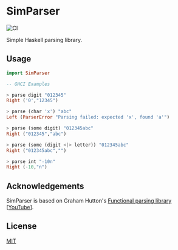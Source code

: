# SimParser

![CI](https://github.com/giuuliorusso/simparser/workflows/CI/badge.svg)

Simple Haskell parsing library.

## Usage

```haskell
import SimParser

-- GHCI Examples

> parse digit "012345"
Right ('0',"12345")

> parse (char 'x') "abc"
Left (ParserError "Parsing failed: expected 'x', found 'a'")

> parse (some digit) "012345abc"
Right ("012345","abc")

> parse (some (digit <|> letter)) "012345abc"
Right ("012345abc","")

> parse int "-10n"
Right (-10,"n")
```

## Acknowledgements

SimParser is based on Graham Hutton's [Functional parsing library](https://www.cs.nott.ac.uk/~pszgmh/Parsing.hs) [[YouTube](https://youtu.be/dDtZLm7HIJs)].

## License

[MIT](./LICENSE)
